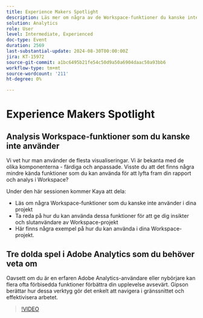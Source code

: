 ```yaml
---
title: Experience Makers Spotlight
description: Läs mer om några av de Workspace-funktioner du kanske inte använder i dina projekt Ta reda på hur du kan använda dessa funktioner för att ge dig insikter och dina Workspace-projektslutanvändare Få några exempel på användningsfall som du kan använda i din organisations Workspace-projekt.
solution: Analytics
role: User
level: Intermediate, Experienced
doc-type: Event
duration: 2569
last-substantial-update: 2024-08-30T00:00:00Z
jira: KT-15972
source-git-commit: a1bc6495b21fe54c50d9a50a6904daac50a93bb6
workflow-type: tm+mt
source-wordcount: '211'
ht-degree: 0%

---
```



# Experience Makers Spotlight

## Analysis Workspace-funktioner som du kanske inte använder

Vi vet hur man använder de flesta visualiseringar. Vi är bekanta med de olika komponenterna - färdiga och anpassade. Visste du att det finns några mindre kända funktioner som du kan använda för att lyfta fram din rapport och analys i Workspace?

Under den här sessionen kommer Kaya att dela:

* Läs om några Workspace-funktioner som du kanske inte använder i dina projekt
* Ta reda på hur du kan använda dessa funktioner för att ge dig insikter och slutanvändare av Workspace-projekt
* Här finns några exempel på hur du kan använda i dina Workspace-projekt.

## Tre dolda spel i Adobe Analytics som du behöver veta om

Oavsett om du är en erfaren Adobe Analytics-användare eller nybörjare kan flera ofta förbisedda funktioner förbättra din upplevelse avsevärt. Gipson berättar hur dessa verktyg gör det enkelt att navigera i gränssnittet och effektivisera arbetet.

>[!VIDEO](https://video.tv.adobe.com/v/3432744/?learn=on)
